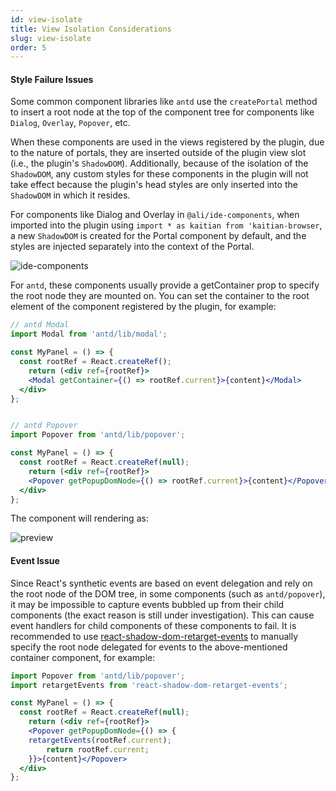 ```yaml
---
id: view-isolate
title: View Isolation Considerations
slug: view-isolate
order: 5
---
```


#### Style Failure Issues

Some common component libraries like `antd` use the `createPortal` method to insert a root node at the top of the component tree for components like `Dialog`, `Overlay`, `Popover`, etc.

When these components are used in the views registered by the plugin, due to the nature of portals, they are inserted outside of the plugin view slot (i.e., the plugin's `ShadowDOM`). Additionally, because of the isolation of the `ShadowDOM`, any custom styles for these components in the plugin will not take effect because the plugin's head styles are only inserted into the `ShadowDOM` in which it resides.

For components like Dialog and Overlay in `@ali/ide-components`, when imported into the plugin using `import * as kaitian from 'kaitian-browser`, a new `ShadowDOM` is created for the Portal component by default, and the styles are injected separately into the context of the Portal.

![ide-components](https://img.alicdn.com/imgextra/i2/O1CN01YrLPCf24SDLpkmCO6_!!6000000007389-2-tps-1342-332.png)

For `antd`, these components usually provide a getContainer prop to specify the root node they are mounted on. You can set the container to the root element of the component registered by the plugin, for example:

```jsx
// antd Modal
import Modal from 'antd/lib/modal';

const MyPanel = () => {
  const rootRef = React.createRef();
	return (<div ref={rootRef}>
    <Modal getContainer={() => rootRef.current}>{content}</Modal>
  </div>
};


// antd Popover
import Popover from 'antd/lib/popover';

const MyPanel = () => {
  const rootRef = React.createRef(null);
	return (<div ref={rootRef}>
    <Popover getPopupDomNode={() => rootRef.current}>{content}</Popover>
  </div>
};

```

The component will rendering as:

![preview](https://img.alicdn.com/imgextra/i4/O1CN01l27JZS1MAxKoIAv63_!!6000000001395-2-tps-1300-914.png)

#### Event Issue

Since React's synthetic events are based on event delegation and rely on the root node of the DOM tree, in some components (such as `antd/popover`), it may be impossible to capture events bubbled up from their child components (the exact reason is still under investigation). This can cause event handlers for child components of these components to fail. It is recommended to use [react-shadow-dom-retarget-events](https://npm.alibaba-inc.com/package/react-shadow-dom-retarget-events) to manually specify the root node delegated for events to the above-mentioned container component, for example:

```jsx
import Popover from 'antd/lib/popover';
import retargetEvents from 'react-shadow-dom-retarget-events';

const MyPanel = () => {
  const rootRef = React.createRef(null);
	return (<div ref={rootRef}>
    <Popover getPopupDomNode={() => {
    retargetEvents(rootRef.current);
		return rootRef.current;
    }}>{content}</Popover>
  </div>
};
```
